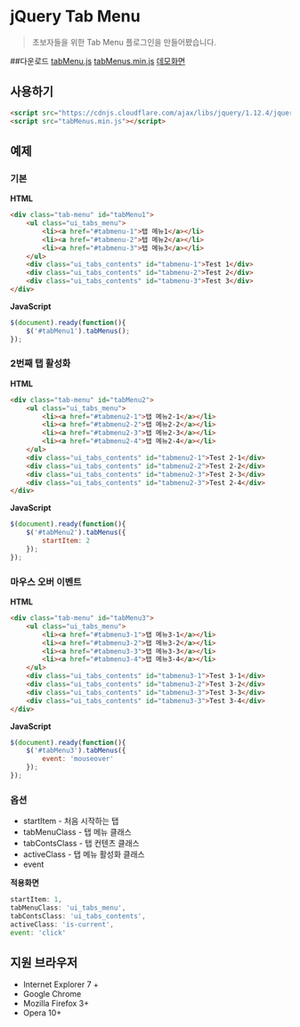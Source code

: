 # jQuery Tab Menu
> 초보자들을 위한 Tab Menu 플로그인을 만들어봤습니다.

##다운로드
[tabMenu.js](https://raw.githubusercontent.com/singihae/jQuery-tabMenu/master/tabMenu.js)
[tabMenus.min.js](https://raw.githubusercontent.com/singihae/jQuery-tabMenu/master/tabMenu.min.js)
[데모화면](http://blog.singihae.com)

## 사용하기
**<head>**
```html
<script src="https://cdnjs.cloudflare.com/ajax/libs/jquery/1.12.4/jquery.min.js"></script>
<script src="tabMenus.min.js"></script>
```

## 예제

### 기본
**HTML**
```html
<div class="tab-menu" id="tabMenu1">
	<ul class="ui_tabs_menu">
		<li><a href="#tabmenu-1">탭 메뉴1</a></li>
		<li><a href="#tabmenu-2">탭 메뉴2</a></li>
		<li><a href="#tabmenu-3">탭 메뉴3</a></li>
	</ul>
	<div class="ui_tabs_contents" id="tabmenu-1">Test 1</div>
	<div class="ui_tabs_contents" id="tabmenu-2">Test 2</div>
	<div class="ui_tabs_contents" id="tabmenu-3">Test 3</div>
</div>
```

**JavaScript**
```javascript
$(document).ready(function(){
	$('#tabMenu1').tabMenus();
});
```

### 2번째 탭 활성화
**HTML**
```html
<div class="tab-menu" id="tabMenu2">
	<ul class="ui_tabs_menu">
		<li><a href="#tabmenu2-1">탭 메뉴2-1</a></li>
		<li><a href="#tabmenu2-2">탭 메뉴2-2</a></li>
		<li><a href="#tabmenu2-3">탭 메뉴2-3</a></li>
		<li><a href="#tabmenu2-4">탭 메뉴2-4</a></li>
	</ul>
	<div class="ui_tabs_contents" id="tabmenu2-1">Test 2-1</div>
	<div class="ui_tabs_contents" id="tabmenu2-2">Test 2-2</div>
	<div class="ui_tabs_contents" id="tabmenu2-3">Test 2-3</div>
	<div class="ui_tabs_contents" id="tabmenu2-3">Test 2-4</div>
</div>
```
**JavaScript**
```javascript
$(document).ready(function(){
	$('#tabMenu2').tabMenus({
		startItem: 2
	});
});
```

### 마우스 오버 이벤트
**HTML**
```html
<div class="tab-menu" id="tabMenu3">
	<ul class="ui_tabs_menu">
		<li><a href="#tabmenu3-1">탭 메뉴3-1</a></li>
		<li><a href="#tabmenu3-2">탭 메뉴3-2</a></li>
		<li><a href="#tabmenu3-3">탭 메뉴3-3</a></li>
		<li><a href="#tabmenu3-4">탭 메뉴3-4</a></li>
	</ul>
	<div class="ui_tabs_contents" id="tabmenu3-1">Test 3-1</div>
	<div class="ui_tabs_contents" id="tabmenu3-2">Test 3-2</div>
	<div class="ui_tabs_contents" id="tabmenu3-3">Test 3-3</div>
	<div class="ui_tabs_contents" id="tabmenu3-3">Test 3-4</div>
</div>
```

**JavaScript**
```javascript
$(document).ready(function(){
	$('#tabMenu3').tabMenus({
		event: 'mouseover'
	});
});
```

### 옵션
* startItem - 처음 시작하는 탭
* tabMenuClass - 탭 메뉴 클래스
* tabContsClass - 탭 컨텐츠 클래스
* activeClass - 탭 메뉴 활성화 클래스
* event

**적용화면**
```javascript
startItem: 1,
tabMenuClass: 'ui_tabs_menu',
tabContsClass: 'ui_tabs_contents',
activeClass: 'is-current',
event: 'click'
```

## 지원 브라우저
* Internet Explorer 7 +
* Google Chrome
* Mozilla Firefox 3+
* Opera 10+
